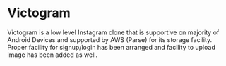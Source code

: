# Victogram

Victogram is a low level Instagram clone that is supportive on majority of Android Devices and supported by AWS (Parse) for its storage facility.
Proper facility for signup/login has been arranged and facility to upload image has been added as well.
